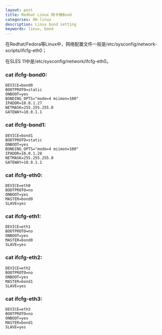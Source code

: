 ```yaml
---
layout: post
title: Redhat Linux 网卡做Bond
categories: 08-linux
description: Linux bond setting
keywords: linux, bond
---
```


在Redhat/Fedora等Linux中，网络配置文件一般是/etc/sysconfig/network-scripts/ifcfg-eth0；


在SLES 11中是/etc/sysconfig/network/ifcfg-eth0。


### cat ifcfg-bond0:

```
DEVICE=bond0  
BOOTPROTO=static  
ONBOOT=yes  
BONDING_OPTS="mode=4 miimon=100"
IPADDR=10.0.1.27  
NETMASK=255.255.255.0  
GATEWAY=10.0.1.1  

```



### cat ifcfg-bond1:

```
DEVICE=bond1  
BOOTPROTO=static  
ONBOOT=yes  
BONDING_OPTS="mode=4 miimon=100"
IPADDR=10.0.1.28  
NETMASK=255.255.255.0  
GATEWAY=10.0.1.1  

```



### cat ifcfg-eth0:

```
DEVICE=eth0  
BOOTPROTO=no  
ONBOOT=yes  
MASTER=bond0
SLAVE=yes

```


### cat ifcfg-eth1:

```
DEVICE=eth1  
BOOTPROTO=no  
ONBOOT=yes  
MASTER=bond0
SLAVE=yes

```


### cat ifcfg-eth2:

```
DEVICE=eth2  
BOOTPROTO=no  
ONBOOT=yes  
MASTER=bond1
SLAVE=yes

```


### cat ifcfg-eth3:

```
DEVICE=eth3  
BOOTPROTO=no  
ONBOOT=yes  
MASTER=bond1
SLAVE=yes

```

